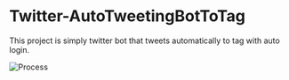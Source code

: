 # Twitter-AutoTweetingBotToTag
This project is simply twitter bot that tweets automatically to tag with auto login.

![Process](https://user-images.githubusercontent.com/76884187/153902944-3978ab0f-b476-431a-bb26-953c44346d91.png)
